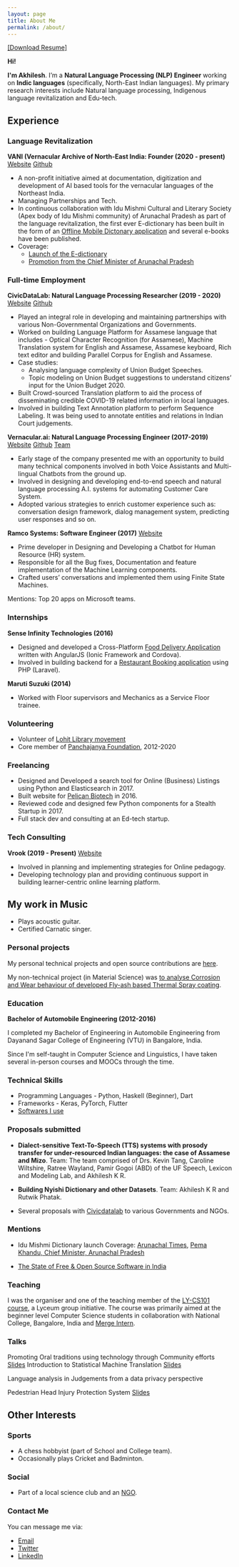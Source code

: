 ```yaml
---
layout: page
title: About Me
permalink: /about/
---
```


[[Download Resume]](https://drive.google.com/file/d/1499rDb5ZDDPGIQrBmP3c5WMNxiMadWRF/view?usp=drivesdk)

**Hi!**

**I'm Akhilesh**. I’m a **Natural Language Processing (NLP) Engineer** working on **Indic languages** (specifically, North-East Indian languages). My primary research interests include Natural language processing, Indigenous language revitalization and Edu-tech.


## Experience

### Language Revitalization

**VANI (Vernacular Archive of North-East India: Founder (2020 - present)** [Website](https://projectvani.org/) [Github](https://github.com/project-vani)

- A non-profit initiative aimed at documentation, digitization and development of AI based tools for the vernacular languages of the Northeast India.
- Managing Partnerships and Tech.
- In continuous collaboration with Idu Mishmi Cultural and Literary Society (Apex body of Idu Mishmi community) of Arunachal Pradesh as part of the language revitalization, the first ever E-dictionary has been built in the form of an [Offline Mobile Dictonary application](https://play.google.com/store/apps/details?id=imcls.dictionary.demo_flutter) and several e-books have been published.
- Coverage:
  - [Launch of the E-dictionary](https://arunachaltimes.in/index.php/2020/12/14/imcls-launches-mishmi-idu-dictionary-app/)
  - [Promotion from the Chief Minister of Arunachal Pradesh](https://m.facebook.com/story.php?story_fbid=4876201042454353&id=1037093553031807&sfnsn=wiwspwa)


### Full-time Employment

**CivicDataLab: Natural Language Processing Researcher (2019 - 2020)** [Website](https://www.civicdatalab.in/) [Github](https://github.com/civicdatalab/)

- Played an integral role in developing and maintaining partnerships with various Non-Governmental Organizations and Governments.
- Worked on building Language Platform for Assamese language that includes - Optical Character Recognition (for Assamese), Machine Translation system for English and Assamese, Assamese keyboard, Rich text editor and building Parallel Corpus for English and Assamese.
- Case studies:
  - Analysing language complexity of Union Budget Speeches.
  - Topic modeling on Union Budget suggestions to understand citizens’ input for the Union Budget 2020.
- Built Crowd-sourced Translation platform to aid the process of disseminating credible COVID-19 related information in local languages.
- Involved in building Text Annotation platform to perform Sequence Labeling. It was being used to annotate entities and relations in Indian Court judgements.

**Vernacular.ai: Natural Language Processing Engineer (2017-2019)** [Website](https://vernacular.ai) [Github](https://github.com/vernacular-ai/) [Team](https://vernacular-ai.github.io/ml/team)

- Early stage of the company presented me with an  opportunity to build many technical components involved in both Voice Assistants and Multi-lingual Chatbots from the ground up.
- Involved in designing and developing end-to-end speech and natural language processing A.I. systems for automating Customer Care System.
- Adopted various strategies to enrich customer experience such as: conversation design framework, dialog management system, predicting user responses and so on.

**Ramco Systems: Software Engineer (2017)** [Website](https://www.ramco.com/chatbot/)

- Prime developer in Designing and Developing a Chatbot for Human Resource (HR) system.
- Responsible for all the Bug fixes, Documentation and feature implementation of the Machine Learning components.
- Crafted users’ conversations and implemented them using Finite State Machines.

Mentions: Top 20 apps on Microsoft teams.

### Internships

**Sense Infinity Technologies (2016)**

- Designed and developed a Cross-Platform [Food Delivery Application](https://staple.today/) written with AngularJS (Ionic Framework and Cordova). 
- Involved in building backend for a [Restaurant Booking application](https://play.google.com/store/apps/details?id=com.sense.today.ballyhoo) using PHP (Laravel).


**Maruti Suzuki (2014)**

- Worked with Floor supervisors and Mechanics as a Service Floor trainee.


### Volunteering

- Volunteer of [Lohit Library movement](http://www.lohit-libraries.org)
- Core member of [Panchajanya Foundation](http://panchajanya.org), 2012-2020

### Freelancing

- Designed and Developed a search tool for Online (Business) Listings using Python and Elasticsearch in 2017.
- Built website for [Pelican Biotech](http://pelicanbiotech.com) in 2016.
- Reviewed code and designed few Python components for a Stealth Startup in 2017.
- Full stack dev and consulting at an Ed-tech startup.

### Tech Consulting

**Vrook (2019 - Present)** [Website](https://vrook.co)

- Involved in planning and implementing strategies for Online pedagogy.
- Developing technology plan and providing continuous support in building learner-centric online learning platform.

## My work in Music

- Plays acoustic guitar.
- Certified Carnatic singer.


### Personal projects

My personal technical projects and open source contributions are [here](https://github.com/akki2825).

My non-technical project (in Material Science) was [to analyse Corrosion and Wear behaviour of developed Fly-ash based Thermal Spray coating](https://drive.google.com/file/d/1LkIFr7dWBtssDnqMyTahB9t6dzJGbXx_/view?usp=sharing).


### Education

**Bachelor of Automobile Engineering (2012-2016)**

I completed my Bachelor of Engineering in Automobile Engineering from Dayanand Sagar College of Engineering (VTU) in Bangalore, India.

Since I'm self-taught in Computer Science and Linguistics, I have taken several in-person courses and MOOCs through the time.


### Technical Skills

- Programming Languages - Python, Haskell (Beginner), Dart
- Frameworks - Keras, PyTorch, Flutter
- [Softwares I use](https://akki2825.github.io/personal-config/2020/05/21/softwares-i-use.html)

### Proposals submitted

- **Dialect-sensitive Text-To-Speech (TTS) systems with prosody transfer for under-resourced Indian languages: the case of Assamese and Mizo**. Team: The team comprised of Drs. Kevin Tang, Caroline Wiltshire, Ratree Wayland, Pamir Gogoi (ABD) of the UF Speech, Lexicon and Modeling Lab, and Akhilesh K R.

- **Building Nyishi Dictionary and other Datasets**. Team: Akhilesh K R and Rutwik Phatak.

- Several proposals with [Civicdatalab](https://civicdatalab.in) to various Governments and NGOs.

### Mentions

- Idu Mishmi Dictionary launch
  Coverage: [Arunachal Times](https://arunachaltimes.in/index.php/2020/12/14/imcls-launches-mishmi-idu-dictionary-app/), [Pema Khandu, Chief Minister, Arunachal Pradesh](https://m.facebook.com/story.php?story_fbid=4876201042454353&id=1037093553031807&sfnsn=wiwspwa)

- [The State of Free & Open Source Software in India](https://state-of-foss.in/)

### Teaching

I was the organiser and one of the teaching member of the [LY-CS101 course](https://youtube.com/playlist?list=PLzgT9LNklpYDFav5-jj4IiRYVP91ufMtf), a Lyceum group initiative. The course was primarily aimed at the beginner level Computer Science students in collaboration with National College, Bangalore, India and [Merge Intern](https://www.mergeintern.com/).

### Talks

Promoting Oral traditions using technology through Community efforts [Slides](https://drive.google.com/file/d/1xGsHJO7geZ8K72BfH25YfaBbMYqxqZEe/view?usp=sharing)
Introduction to Statistical Machine Translation [Slides](https://drive.google.com/file/d/1xds25UpNwHjrY2d2_s0pjhDjVopuAGYp/view?usp=sharing)

Language analysis in Judgements from a data privacy perspective

Pedestrian Head Injury Protection System [Slides](https://drive.google.com/file/d/0ByCselSC-lh5aG1BUmVnSDJjdUlPRDFKQnBqMXFIN2k1MklN/view?usp=sharing)


## Other Interests

### Sports

- A chess hobbyist (part of School and College team).
- Occasionally plays Cricket and Badminton.


### Social

- Part of a local science club and an [NGO](http://panchajanya.org).

### Contact Me

You can message me via:

- [Email](mailto:akki.kr94@gmail.com)
- [Twitter](https://twitter.com/Akhilesh_k_r)
- [LinkedIn](https://www.linkedin.com/in/akhilesh-kr/)
